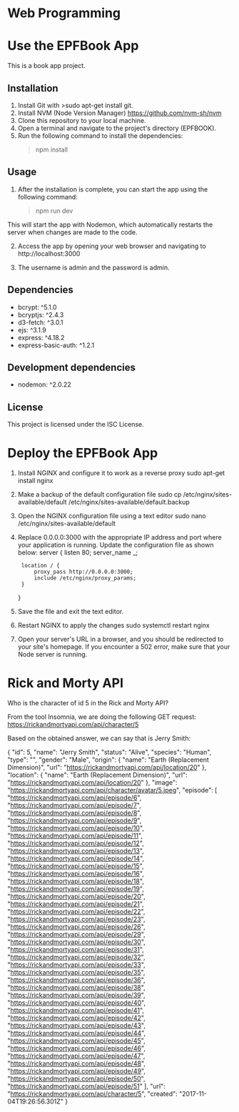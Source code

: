 # Web Programming 

# Use the EPFBook App

This is a book app project.

## Installation

1. Install Git with >sudo apt-get install git.
2. Install NVM (Node Version Manager) https://github.com/nvm-sh/nvm
3. Clone this repository to your local machine.
4. Open a terminal and navigate to the project's directory (EPFBOOK).
5. Run the following command to install the dependencies:
    >npm install


## Usage

1. After the installation is complete, you can start the app using the following command:
    >npm run dev

This will start the app with Nodemon, which automatically restarts the server when changes are made to the code.

2. Access the app by opening your web browser and navigating to http://localhost:3000

3. The username is admin and the password is admin.

## Dependencies

- bcrypt: ^5.1.0
- bcryptjs: ^2.4.3
- d3-fetch: ^3.0.1
- ejs: ^3.1.9
- express: ^4.18.2
- express-basic-auth: ^1.2.1

## Development dependencies

- nodemon: ^2.0.22

## License

This project is licensed under the ISC License.

# Deploy the EPFBook App

1. Install NGINX and configure it to work as a reverse proxy
    sudo apt-get install nginx

2. Make a backup of the default configuration file
    sudo cp /etc/nginx/sites-available/default /etc/nginx/sites-available/default.backup

3. Open the NGINX configuration file using a text editor
    sudo nano /etc/nginx/sites-available/default

4. Replace 0.0.0.0:3000 with the appropriate IP address and port where your application is running. 
   Update the configuration file as shown below:
    server {
        listen 80;
        server_name _;

        location / {
            proxy_pass http://0.0.0.0:3000;
            include /etc/nginx/proxy_params;
        }
    }

5. Save the file and exit the text editor.

6. Restart NGINX to apply the changes
    sudo systemctl restart nginx

7. Open your server's URL in a browser, and you should be redirected to your site's homepage. 
   If you encounter a 502 error, make sure that your Node server is running.


# Rick and Morty API

Who is the character of id 5 in the Rick and Morty API?

 From the tool Insomnia, we are doing the following GET request:
    https://rickandmortyapi.com/api/character/5

 Based on the obtained answer, we can say that is Jerry Smith:
 
{
	"id": 5,
	"name": "Jerry Smith",
	"status": "Alive",
	"species": "Human",
	"type": "",
	"gender": "Male",
	"origin": {
		"name": "Earth (Replacement Dimension)",
		"url": "https://rickandmortyapi.com/api/location/20"
	},
	"location": {
		"name": "Earth (Replacement Dimension)",
		"url": "https://rickandmortyapi.com/api/location/20"
	},
	"image": "https://rickandmortyapi.com/api/character/avatar/5.jpeg",
	"episode": [
		"https://rickandmortyapi.com/api/episode/6",
		"https://rickandmortyapi.com/api/episode/7",
		"https://rickandmortyapi.com/api/episode/8",
		"https://rickandmortyapi.com/api/episode/9",
		"https://rickandmortyapi.com/api/episode/10",
		"https://rickandmortyapi.com/api/episode/11",
		"https://rickandmortyapi.com/api/episode/12",
		"https://rickandmortyapi.com/api/episode/13",
		"https://rickandmortyapi.com/api/episode/14",
		"https://rickandmortyapi.com/api/episode/15",
		"https://rickandmortyapi.com/api/episode/16",
		"https://rickandmortyapi.com/api/episode/18",
		"https://rickandmortyapi.com/api/episode/19",
		"https://rickandmortyapi.com/api/episode/20",
		"https://rickandmortyapi.com/api/episode/21",
		"https://rickandmortyapi.com/api/episode/22",
		"https://rickandmortyapi.com/api/episode/23",
		"https://rickandmortyapi.com/api/episode/26",
		"https://rickandmortyapi.com/api/episode/29",
		"https://rickandmortyapi.com/api/episode/30",
		"https://rickandmortyapi.com/api/episode/31",
		"https://rickandmortyapi.com/api/episode/32",
		"https://rickandmortyapi.com/api/episode/33",
		"https://rickandmortyapi.com/api/episode/35",
		"https://rickandmortyapi.com/api/episode/36",
		"https://rickandmortyapi.com/api/episode/38",
		"https://rickandmortyapi.com/api/episode/39",
		"https://rickandmortyapi.com/api/episode/40",
		"https://rickandmortyapi.com/api/episode/41",
		"https://rickandmortyapi.com/api/episode/42",
		"https://rickandmortyapi.com/api/episode/43",
		"https://rickandmortyapi.com/api/episode/44",
		"https://rickandmortyapi.com/api/episode/45",
		"https://rickandmortyapi.com/api/episode/46",
		"https://rickandmortyapi.com/api/episode/47",
		"https://rickandmortyapi.com/api/episode/48",
		"https://rickandmortyapi.com/api/episode/49",
		"https://rickandmortyapi.com/api/episode/50",
		"https://rickandmortyapi.com/api/episode/51"
	],
	"url": "https://rickandmortyapi.com/api/character/5",
	"created": "2017-11-04T19:26:56.301Z"
}
